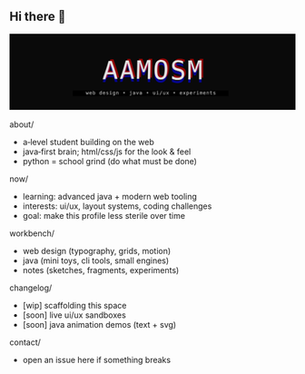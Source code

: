 ## Hi there 👋
<!-- header: text sigil + lightweight svg animation -->
![sigil](art/sigil.svg)

about/
- a‑level student building on the web
- java‑first brain; html/css/js for the look & feel
- python = school grind (do what must be done)

now/
- learning: advanced java + modern web tooling
- interests: ui/ux, layout systems, coding challenges
- goal: make this profile less sterile over time

workbench/
- web design (typography, grids, motion)
- java (mini toys, cli tools, small engines)
- notes (sketches, fragments, experiments)

changelog/
- [wip] scaffolding this space
- [soon] live ui/ux sandboxes
- [soon] java animation demos (text + svg)

contact/
- open an issue here if something breaks

